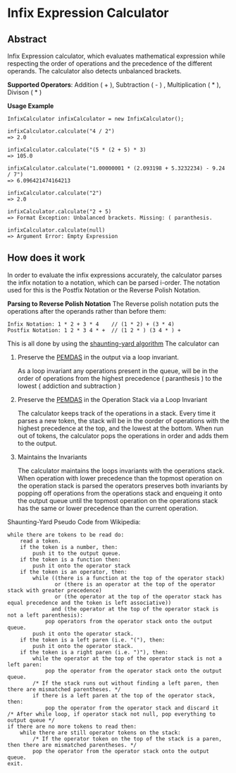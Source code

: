 # Infix Expression Calculator

## Abstract

Infix Expression calculator, which evaluates mathematical expression while respecting the order of operations and the precedence of the different operands. The calculator also detects unbalanced brackets.

**Supported Operators**: Addition ( + ), Subtraction ( - ) , Multiplication ( * ), Divison ( * ) 

**Usage Example**

```
InfixCalculator infixCalculator = new InfixCalculator();

infixCalculator.calculate("4 / 2") 
=> 2.0

infixCalculator.calculate("(5 * (2 + 5) * 3) 
=> 105.0

infixCalculator.calculate("1.00000001 * (2.093198 + 5.3232234) - 9.24 / 7") 
=> 6.096421474164213

infixCalculator.calculate("2") 
=> 2.0

infixCalculator.calculate("2 + 5) 
=> Format Exception: Unbalanced brackets. Missing: ( paranthesis.

infixCalculator.calculate(null) 
=> Argument Error: Empty Expression
```

## How does it work
In order to evaluate the infix expressions accurately, the calculator parses the infix notation to a notation, which can be parsed i-order. The notation used for this is the Postfix Notation or the Reverse Polish Notation. 

**Parsing to Reverse Polish Notation**
The Reverse polish notation puts the operations after the operands rather than before them:

```
Infix Notation: 1 * 2 + 3 * 4    // (1 * 2) + (3 * 4) 
Postfix Notation: 1 2 * 3 4 * +  // (1 2 * ) (3 4 * ) + 
```
This is all done by using the [shaunting-yard algorithm](https://en.wikipedia.org/wiki/Shunting-yard_algorithm)
The calculator can 
1. Preserve the [PEMDAS](https://study.com/academy/lesson/what-is-pemdas-definition-rule-examples.html) in the output via a loop invariant. 

    As a loop invariant any operations present in the queue, will be in the order of operations from the highest precedence ( paranthesis ) to the lowest ( addiction and subtraction ) 
    
2. Preserve the [PEMDAS](https://study.com/academy/lesson/what-is-pemdas-definition-rule-examples.html) in the Operation Stack via a Loop Invariant

    The calculator keeps track of the operations in a stack. Every time it parses a new token, the stack will be in the oorder of operations with the highest precedence at the top, and the lowest at the bottom. When run out of tokens, the calculator pops the operations in order and adds them to the output.

3. Maintains the Invariants

    The calculator maintains the loops invariants with the operations stack. When operation with lower precedence than the topmost operation on the operation stack is parsed the operators preserves both invariants by popping off operations from the operations stack and enqueing it onto the output queue until the topmost operation on the operations stack has the same or lower precedence than the current operation.

Shaunting-Yard Pseudo Code from Wikipedia:
```
while there are tokens to be read do:
    read a token.
    if the token is a number, then:
        push it to the output queue.
    if the token is a function then:
        push it onto the operator stack 
    if the token is an operator, then:
        while ((there is a function at the top of the operator stack)
               or (there is an operator at the top of the operator stack with greater precedence)
               or (the operator at the top of the operator stack has equal precedence and the token is left associative))
              and (the operator at the top of the operator stack is not a left parenthesis):
            pop operators from the operator stack onto the output queue.
        push it onto the operator stack.
    if the token is a left paren (i.e. "("), then:
        push it onto the operator stack.
    if the token is a right paren (i.e. ")"), then:
        while the operator at the top of the operator stack is not a left paren:
            pop the operator from the operator stack onto the output queue.
        /* If the stack runs out without finding a left paren, then there are mismatched parentheses. */
        if there is a left paren at the top of the operator stack, then:
            pop the operator from the operator stack and discard it
/* After while loop, if operator stack not null, pop everything to output queue */
if there are no more tokens to read then:
    while there are still operator tokens on the stack:
        /* If the operator token on the top of the stack is a paren, then there are mismatched parentheses. */
        pop the operator from the operator stack onto the output queue.
exit.
```


